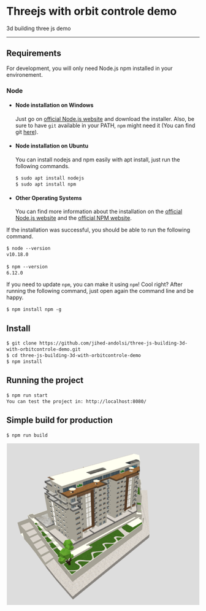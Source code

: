 # Threejs with orbit controle demo

3d building three js demo

---
## Requirements

For development, you will only need Node.js npm installed in your environement.

### Node
- #### Node installation on Windows

  Just go on [official Node.js website](https://nodejs.org/) and download the installer.
Also, be sure to have `git` available in your PATH, `npm` might need it (You can find git [here](https://git-scm.com/)).

- #### Node installation on Ubuntu

  You can install nodejs and npm easily with apt install, just run the following commands.

      $ sudo apt install nodejs
      $ sudo apt install npm

- #### Other Operating Systems
  You can find more information about the installation on the [official Node.js website](https://nodejs.org/) and the [official NPM website](https://npmjs.org/).

If the installation was successful, you should be able to run the following command.

    $ node --version
    v10.18.0

    $ npm --version
    6.12.0

If you need to update `npm`, you can make it using `npm`! Cool right? After running the following command, just open again the command line and be happy.

    $ npm install npm -g

###
## Install

    $ git clone https://github.com/jihed-andolsi/three-js-building-3d-with-orbitcontrole-demo.git
    $ cd three-js-building-3d-with-orbitcontrole-demo
    $ npm install
## Running the project

    $ npm run start
    You can test the project in: http://localhost:8080/

## Simple build for production

    $ npm run build
![Test Image 1](https://github.com/jihed-andolsi/three-js-building-3d-with-orbitcontrole-demo/raw/master/src/Assets/3d/demo.png)
